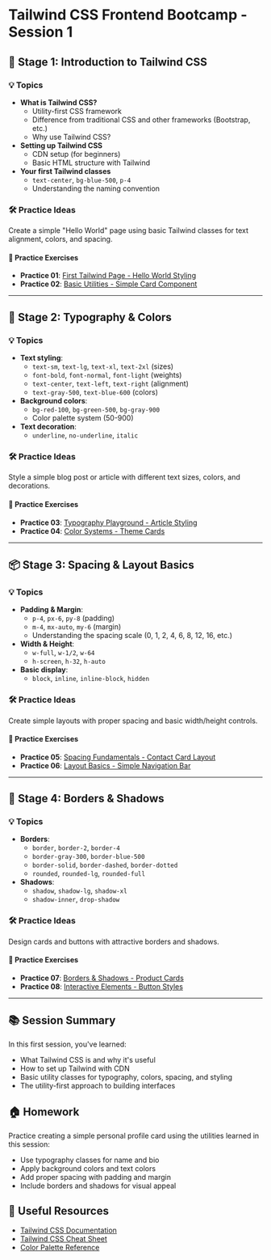 # Tailwind CSS Frontend Bootcamp - Session 1

## 🎯 Stage 1: Introduction to Tailwind CSS

### 💡 Topics

- **What is Tailwind CSS?**
  - Utility-first CSS framework
  - Difference from traditional CSS and other frameworks (Bootstrap, etc.)
  - Why use Tailwind CSS?
- **Setting up Tailwind CSS**
  - CDN setup (for beginners)
  - Basic HTML structure with Tailwind
- **Your first Tailwind classes**
  - `text-center`, `bg-blue-500`, `p-4`
  - Understanding the naming convention

### 🛠 Practice Ideas

Create a simple "Hello World" page using basic Tailwind classes for text alignment, colors, and spacing.

#### 📁 Practice Exercises
- **Practice 01**: [First Tailwind Page - Hello World Styling](practice-01/start.md)
- **Practice 02**: [Basic Utilities - Simple Card Component](practice-02/start.md)

---

## 🎨 Stage 2: Typography & Colors

### 💡 Topics

- **Text styling**:
  - `text-sm`, `text-lg`, `text-xl`, `text-2xl` (sizes)
  - `font-bold`, `font-normal`, `font-light` (weights)
  - `text-center`, `text-left`, `text-right` (alignment)
  - `text-gray-500`, `text-blue-600` (colors)
- **Background colors**:
  - `bg-red-100`, `bg-green-500`, `bg-gray-900`
  - Color palette system (50-900)
- **Text decoration**:
  - `underline`, `no-underline`, `italic`

### 🛠 Practice Ideas

Style a simple blog post or article with different text sizes, colors, and decorations.

#### 📁 Practice Exercises
- **Practice 03**: [Typography Playground - Article Styling](practice-03/start.md)
- **Practice 04**: [Color Systems - Theme Cards](practice-04/start.md)

---

## 📦 Stage 3: Spacing & Layout Basics

### 💡 Topics

- **Padding & Margin**:
  - `p-4`, `px-6`, `py-8` (padding)
  - `m-4`, `mx-auto`, `my-6` (margin)
  - Understanding the spacing scale (0, 1, 2, 4, 6, 8, 12, 16, etc.)
- **Width & Height**:
  - `w-full`, `w-1/2`, `w-64`
  - `h-screen`, `h-32`, `h-auto`
- **Basic display**:
  - `block`, `inline`, `inline-block`, `hidden`

### 🛠 Practice Ideas

Create simple layouts with proper spacing and basic width/height controls.

#### 📁 Practice Exercises
- **Practice 05**: [Spacing Fundamentals - Contact Card Layout](practice-05/start.md)
- **Practice 06**: [Layout Basics - Simple Navigation Bar](practice-06/start.md)

---

## 🎪 Stage 4: Borders & Shadows

### 💡 Topics

- **Borders**:
  - `border`, `border-2`, `border-4`
  - `border-gray-300`, `border-blue-500`
  - `border-solid`, `border-dashed`, `border-dotted`
  - `rounded`, `rounded-lg`, `rounded-full`
- **Shadows**:
  - `shadow`, `shadow-lg`, `shadow-xl`
  - `shadow-inner`, `drop-shadow`

### 🛠 Practice Ideas

Design cards and buttons with attractive borders and shadows.

#### 📁 Practice Exercises
- **Practice 07**: [Borders & Shadows - Product Cards](practice-07/start.md)
- **Practice 08**: [Interactive Elements - Button Styles](practice-08/start.md)

---

## 📚 Session Summary

In this first session, you've learned:
- What Tailwind CSS is and why it's useful
- How to set up Tailwind with CDN
- Basic utility classes for typography, colors, spacing, and styling
- The utility-first approach to building interfaces

## 🏠 Homework

Practice creating a simple personal profile card using the utilities learned in this session:
- Use typography classes for name and bio
- Apply background colors and text colors
- Add proper spacing with padding and margin
- Include borders and shadows for visual appeal

## 🔗 Useful Resources

- [Tailwind CSS Documentation](https://tailwindcss.com/docs)
- [Tailwind CSS Cheat Sheet](https://tailwindcomponents.com/cheatsheet/)
- [Color Palette Reference](https://tailwindcss.com/docs/customizing-colors)
